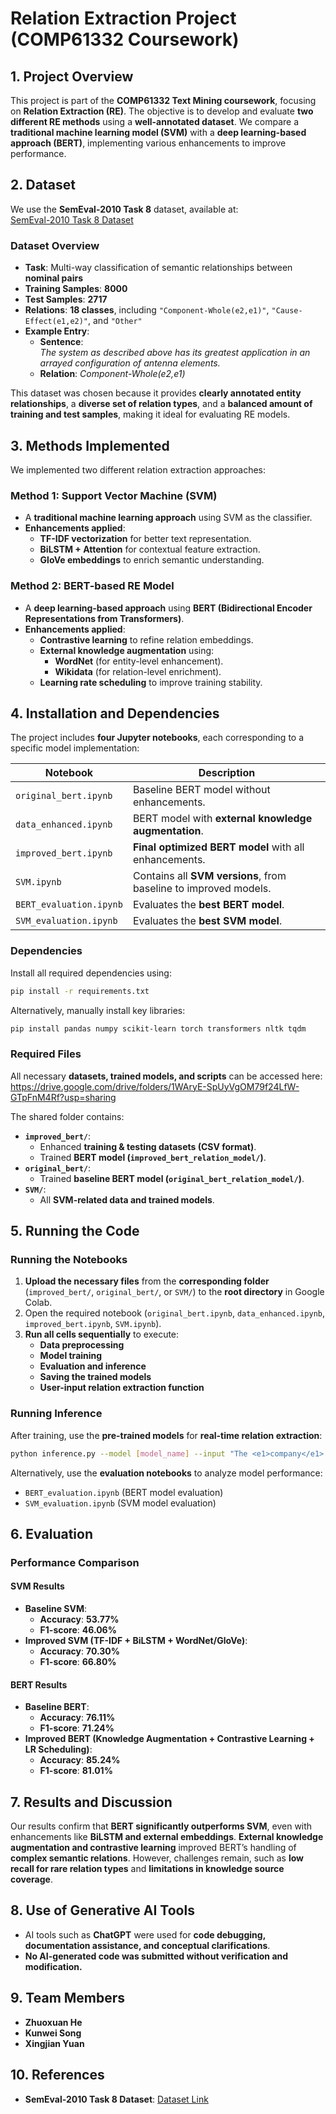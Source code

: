 # **Relation Extraction Project (COMP61332 Coursework)**  

## **1. Project Overview**  
This project is part of the **COMP61332 Text Mining coursework**, focusing on **Relation Extraction (RE)**. The objective is to develop and evaluate **two different RE methods** using a **well-annotated dataset**. We compare a **traditional machine learning model (SVM)** with a **deep learning-based approach (BERT)**, implementing various enhancements to improve performance.

## **2. Dataset**  
We use the **SemEval-2010 Task 8** dataset, available at:  
[SemEval-2010 Task 8 Dataset](https://huggingface.co/datasets/SemEvalWorkshop/sem_eval_2010_task_8)  

### **Dataset Overview**  
- **Task**: Multi-way classification of semantic relationships between **nominal pairs**  
- **Training Samples**: **8000**  
- **Test Samples**: **2717**  
- **Relations**: **18 classes**, including `"Component-Whole(e2,e1)"`, `"Cause-Effect(e1,e2)"`, and `"Other"`  
- **Example Entry**:  
  - **Sentence**:  
    *The system as described above has its greatest application in an arrayed <e1>configuration</e1> of antenna <e2>elements</e2>.*  
  - **Relation**: *Component-Whole(e2,e1)*  

This dataset was chosen because it provides **clearly annotated entity relationships**, a **diverse set of relation types**, and a **balanced amount of training and test samples**, making it ideal for evaluating RE models.

## **3. Methods Implemented**  
We implemented two different relation extraction approaches:

### **Method 1: Support Vector Machine (SVM)**  
- A **traditional machine learning approach** using SVM as the classifier.  
- **Enhancements applied**:  
  - **TF-IDF vectorization** for better text representation.  
  - **BiLSTM + Attention** for contextual feature extraction.  
  - **GloVe embeddings** to enrich semantic understanding.  

### **Method 2: BERT-based RE Model**  
- A **deep learning-based approach** using **BERT (Bidirectional Encoder Representations from Transformers)**.  
- **Enhancements applied**:  
  - **Contrastive learning** to refine relation embeddings.  
  - **External knowledge augmentation** using:  
    - **WordNet** (for entity-level enhancement).  
    - **Wikidata** (for relation-level enrichment).  
  - **Learning rate scheduling** to improve training stability.  

## **4. Installation and Dependencies**  
The project includes **four Jupyter notebooks**, each corresponding to a specific model implementation:

| Notebook | Description |  
|----------|------------|  
| `original_bert.ipynb` | Baseline BERT model without enhancements. |  
| `data_enhanced.ipynb` | BERT model with **external knowledge augmentation**. |  
| `improved_bert.ipynb` | **Final optimized BERT model** with all enhancements. |  
| `SVM.ipynb` | Contains all **SVM versions**, from baseline to improved models. |  
| `BERT_evaluation.ipynb` | Evaluates the **best BERT model**. |  
| `SVM_evaluation.ipynb` | Evaluates the **best SVM model**. |  

### **Dependencies**  
Install all required dependencies using:  
```bash
pip install -r requirements.txt
```  
Alternatively, manually install key libraries:  
```bash
pip install pandas numpy scikit-learn torch transformers nltk tqdm
```  

### **Required Files**  
All necessary **datasets, trained models, and scripts** can be accessed here:  
https://drive.google.com/drive/folders/1WAryE-SpUyVgOM79f24LfW-GTpFnM4Rf?usp=sharing 

The shared folder contains:  
- **`improved_bert/`**:  
  - Enhanced **training & testing datasets (CSV format)**.  
  - Trained **BERT model (`improved_bert_relation_model/`)**.  
- **`original_bert/`**:  
  - Trained **baseline BERT model (`original_bert_relation_model/`)**.  
- **`SVM/`**:  
  - All **SVM-related data and trained models**.  

## **5. Running the Code**  
### **Running the Notebooks**  
1. **Upload the necessary files** from the **corresponding folder** (`improved_bert/`, `original_bert/`, or `SVM/`) to the **root directory** in Google Colab.  
2. Open the required notebook (`original_bert.ipynb`, `data_enhanced.ipynb`, `improved_bert.ipynb`, `SVM.ipynb`).  
3. **Run all cells sequentially** to execute:  
   - **Data preprocessing**  
   - **Model training**  
   - **Evaluation and inference**  
   - **Saving the trained models**  
   - **User-input relation extraction function**  

### **Running Inference**
After training, use the **pre-trained models** for **real-time relation extraction**:

```bash
python inference.py --model [model_name] --input "The <e1>company</e1> acquired the <e2>startup</e2>."
```

Alternatively, use the **evaluation notebooks** to analyze model performance:  
- `BERT_evaluation.ipynb` (BERT model evaluation)  
- `SVM_evaluation.ipynb` (SVM model evaluation)  

## **6. Evaluation**  
### **Performance Comparison**  
#### **SVM Results**  
- **Baseline SVM**:  
  - **Accuracy**: **53.77%**  
  - **F1-score**: **46.06%**  
- **Improved SVM (TF-IDF + BiLSTM + WordNet/GloVe)**:  
  - **Accuracy**: **70.30%**  
  - **F1-score**: **66.80%**  

#### **BERT Results**  
- **Baseline BERT**:  
  - **Accuracy**: **76.11%**  
  - **F1-score**: **71.24%**  
- **Improved BERT (Knowledge Augmentation + Contrastive Learning + LR Scheduling)**:  
  - **Accuracy**: **85.24%**  
  - **F1-score**: **81.01%**  

## **7. Results and Discussion**  
Our results confirm that **BERT significantly outperforms SVM**, even with enhancements like **BiLSTM and external embeddings**. **External knowledge augmentation and contrastive learning** improved BERT’s handling of **complex semantic relations**. However, challenges remain, such as **low recall for rare relation types** and **limitations in knowledge source coverage**.

## **8. Use of Generative AI Tools**  
- AI tools such as **ChatGPT** were used for **code debugging, documentation assistance, and conceptual clarifications**.  
- **No AI-generated code was submitted without verification and modification.**  

## **9. Team Members**  
- **Zhuoxuan He**  
- **Kunwei Song**  
- **Xingjian Yuan**  

## **10. References**  
- **SemEval-2010 Task 8 Dataset**: [Dataset Link](https://huggingface.co/datasets/SemEvalWorkshop/sem_eval_2010_task_8)  


